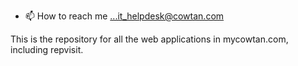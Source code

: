 - 📫 How to reach me ...it_helpdesk@cowtan.com

This is the repository for all the web applications in mycowtan.com, including repvisit.


<!---
mycowtan/mycowtan is a ✨ special ✨ repository because its `README.md` (this file) appears on your GitHub profile.
You can click the Preview link to take a look at your changes.

--->
